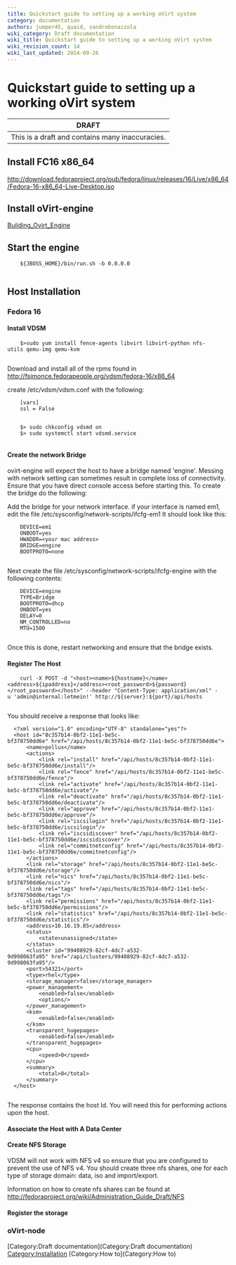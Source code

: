 ```yaml
---
title: Quickstart guide to setting up a working oVirt system
category: documentation
authors: jumper45, quaid, sandrobonazzola
wiki_category: Draft documentation
wiki_title: Quickstart guide to setting up a working oVirt system
wiki_revision_count: 14
wiki_last_updated: 2014-09-26
---
```


# Quickstart guide to setting up a working oVirt system

| DRAFT                                           |
|-------------------------------------------------|
| This is a draft and contains many inaccuracies. |

## Install FC16 x86_64

<http://download.fedoraproject.org/pub/fedora/linux/releases/16/Live/x86_64/Fedora-16-x86_64-Live-Desktop.iso>

## Install oVirt-engine

[Building_Ovirt_Engine](Building_Ovirt_Engine)

## Start the engine

        ${JBOSS_HOME}/bin/run.sh -b 0.0.0.0
       

## Host Installation

### Fedora 16

#### Install VDSM

        $>sudo yum install fence-agents libvirt libvirt-python nfs-utils qemu-img qemu-kvm
       

Download and install all of the rpms found in <http://fsimonce.fedorapeople.org/vdsm/fedora-16/x86_64>

create /etc/vdsm/vdsm.conf with the following:

        [vars]
        ssl = False
       

        $> sudo chkconfig vdsmd on
        $> sudo systemctl start vdsmd.service
       

#### Create the network Bridge

ovirt-engine will expect the host to have a bridge named 'engine'. Messing with network setting can sometimes result in complete loss of connectivity. Ensure that you have direct console access before starting this. To create the bridge do the following:

Add the bridge for your network interface. if your interface is named em1, edit the file /etc/sysconfig/network-scripts/ifcfg-em1 It should look like this:

        DEVICE=em1
        ONBOOT=yes
        HWADDR=<your mac address>
        BRIDGE=engine
        BOOTPROTO=none
       

Next create the file /etc/sysconfig/network-scripts/ifcfg-engine with the following contents:

        DEVICE=engine
        TYPE=Bridge
        BOOTPROTO=dhcp
        ONBOOT=yes
        DELAY=0
        NM_CONTROLLED=no
        MTU=1500 
       

Once this is done, restart networking and ensure that the bridge exists.

#### Register The Host

        curl -X POST -d "<host><name>${hostname}</name><address>${ipaddress}</address><root_password>${password}</root_password></host>" --header "Content-Type: application/xml" -u 'admin@internal:letmein!' http://${server}:${port}/api/hosts
       

You should receive a response that looks like:

      <?xml version="1.0" encoding="UTF-8" standalone="yes"?>
      <host id="8c357b14-0bf2-11e1-be5c-bf378750dd6e" href="/api/hosts/8c357b14-0bf2-11e1-be5c-bf378750dd6e">
          <name>pollux</name>
          <actions>
              <link rel="install" href="/api/hosts/8c357b14-0bf2-11e1-be5c-bf378750dd6e/install"/>
              <link rel="fence" href="/api/hosts/8c357b14-0bf2-11e1-be5c-bf378750dd6e/fence"/>
              <link rel="activate" href="/api/hosts/8c357b14-0bf2-11e1-be5c-bf378750dd6e/activate"/>
              <link rel="deactivate" href="/api/hosts/8c357b14-0bf2-11e1-be5c-bf378750dd6e/deactivate"/>
              <link rel="approve" href="/api/hosts/8c357b14-0bf2-11e1-be5c-bf378750dd6e/approve"/>
              <link rel="iscsilogin" href="/api/hosts/8c357b14-0bf2-11e1-be5c-bf378750dd6e/iscsilogin"/>
              <link rel="iscsidiscover" href="/api/hosts/8c357b14-0bf2-11e1-be5c-bf378750dd6e/iscsidiscover"/>
              <link rel="commitnetconfig" href="/api/hosts/8c357b14-0bf2-11e1-be5c-bf378750dd6e/commitnetconfig"/>
          </actions>
          <link rel="storage" href="/api/hosts/8c357b14-0bf2-11e1-be5c-bf378750dd6e/storage"/>
          <link rel="nics" href="/api/hosts/8c357b14-0bf2-11e1-be5c-bf378750dd6e/nics"/>
          <link rel="tags" href="/api/hosts/8c357b14-0bf2-11e1-be5c-bf378750dd6e/tags"/>
          <link rel="permissions" href="/api/hosts/8c357b14-0bf2-11e1-be5c-bf378750dd6e/permissions"/>
          <link rel="statistics" href="/api/hosts/8c357b14-0bf2-11e1-be5c-bf378750dd6e/statistics"/>
          <address>10.16.19.85</address>
          <status>
              <state>unassigned</state>
          </status>
          <cluster id="99408929-82cf-4dc7-a532-9d998063fa95" href="/api/clusters/99408929-82cf-4dc7-a532-9d998063fa95"/>
          <port>54321</port>
          <type>rhel</type>
          <storage_manager>false</storage_manager>
          <power_management>
              <enabled>false</enabled>
              <options/>
          </power_management>
          <ksm>
              <enabled>false</enabled>
          </ksm>
          <transparent_hugepages>
              <enabled>false</enabled>
          </transparent_hugepages>
          <cpu>
              <speed>0</speed>
          </cpu>
          <summary>
              <total>0</total>
          </summary>
      </host>
       

The response contains the host Id. You will need this for performing actions upon the host.

#### Associate the Host with A Data Center

#### Create NFS Storage

VDSM will not work with NFS v4 so ensure that you are configured to prevent the use of NFS v4. You should create three nfs shares, one for each type of storage domain: data, iso and import/export.

Information on how to create nfs shares can be found at <http://fedoraproject.org/wiki/Administration_Guide_Draft/NFS>

#### Register the storage

### oVirt-node

[Category:Draft documentation](Category:Draft documentation) <Category:Installation> [Category:How to](Category:How to)
